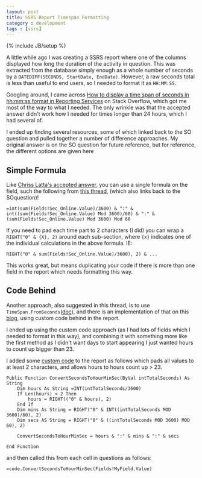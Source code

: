 ```yaml
---
layout: post
title: SSRS Report Timespan Formatting
category : development
tags : [ssrs]
---
```


{% include JB/setup %}

A little while ago I was creating a SSRS report where one of the columns displayed how long the duration of the activity in question. This was extracted from the database simply enough as a whole number of seconds by a `DATEDIFF(SECONDS, StartDate, EndDate)`. However, a raw seconds total is less than useful to end users, so I needed to format it as `HH:MM:SS`.

Googling around, I came across [How to display a time span of seconds in hh:mm:ss format in Reporting Services](http://stackoverflow.com/questions/5332217/how-to-display-a-time-span-of-seconds-in-hhmmss-format-in-reporting-services) on Stack Overflow, which got me most of the way to what I needed. The only wrinkle was that the accepted answer didn't work how I needed for times longer than 24 hours, which I had several of.

I ended up finding several resources, some of which linked back to the SO question and pulled together a number of difference approaches. My original answer is on the SO question for future reference, but for reference, the different options are given here


## Simple Formula

Like [Chriss Latta's accepted answer](http://stackoverflow.com/a/5332844/15667), you can use a single formula on the field, such the following from [this thread][1], (which also links back to the SOquestion)!

```VB
=int(sum(Fields!Sec_Online.Value)/3600) & ":" & int((sum(Fields!Sec_Online.Value) Mod 3600)/60) & ":" & (sum(Fields!Sec_Online.Value) Mod 3600) Mod 60
```

If you need to pad each time part to 2 characters (I did) you can wrap a `RIGHT("0" & {X}, 2)` around each sub-section, where `{x}` indicates one of the individual calculations in the above formula. IE:

```VB
RIGHT("0" & sum(Fields!Sec_Online.Value)/3600), 2) & ...
```

This works great, but means duplicating your code if there is more than one field in the report which needs formatting this way.

## Code Behind

Another approach, also suggested in this thread, is to use `TimeSpan.FromSeconds`([doc][2]), and there is an implementation of that on this [blog][3], using custom code behind in the report.

I ended up using the custom code approach (as I had lots of fields which I needed to format in this way), and combining it with something more like the first method as I didn't want days to start appearing I just wanted hours to count up bigger than 23.

I added some [custom code][3] to the report as follows which pads all values to at least 2 characters, and allows hours to hours count up > 23.

```VB
Public Function ConvertSecondsToHourMinSec(ByVal intTotalSeconds) As String
    Dim hours As String =INT(intTotalSeconds/3600)
    If Len(hours) < 2 Then
        hours = RIGHT(("0" & hours), 2)
    End If
    Dim mins As String = RIGHT("0" & INT((intTotalSeconds MOD 3600)/60), 2)
    Dim secs AS String = RIGHT("0" & ((intTotalSeconds MOD 3600) MOD 60), 2)

    ConvertSecondsToHourMinSec = hours & ":" & mins & ":" & secs

End Function
```

and then called this from each cell in questions as follows:

```VB
=code.ConvertSecondsToHourMinSec(Fields!MyField.Value)
```

  [1]: http://social.msdn.microsoft.com/Forums/is/sqlreportingservices/thread/99eebfd7-4ba7-4242-ab5e-a327586694de
  [2]: http://msdn.microsoft.com/en-us/library/system.timespan.fromseconds.aspx
  [3]: http://www.myedocs.com/%5CKB%5CSSRS%20TimeSpan.aspx
